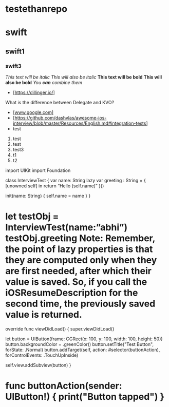# testethanrepo
# swift
## swift1
### swift3
*This text will be italic*
_This will also be italic_
**This text will be bold**
__This will also be bold__
_You **can** combine them_
* [https://dillinger.io/]
  
  

What is the difference between Delegate and KVO?
* [www.google.com]
* [https://github.com/dashvlas/awesome-ios-interview/blob/master/Resources/English.md#integration-tests]
* test
1. test
2. test
3. test3
 1. t1
 2. t2

import UIKit
import Foundation

class InterviewTest {
 var name: String
 lazy var greeting : String = { [unowned self] in
   return “Hello \(self.name)”
 }()
 
 init(name: String) {
  self.name = name
 }
}

let testObj = InterviewTest(name:”abhi”)
testObj.greeting
Note: Remember, the point of lazy properties is that they are computed only when they are first needed, after which their value is saved. So, if you call the iOSResumeDescription for the second time, the previously saved value is returned.
=======================================
override func viewDidLoad() {
  super.viewDidLoad()

  let button = UIButton(frame: CGRect(x: 100, y: 100, width: 100, height: 50))
  button.backgroundColor = .greenColor()
  button.setTitle("Test Button", forState: .Normal)
  button.addTarget(self, action: #selector(buttonAction), forControlEvents: .TouchUpInside)

  self.view.addSubview(button)
}

func buttonAction(sender: UIButton!) {
  print("Button tapped")
}
==================

